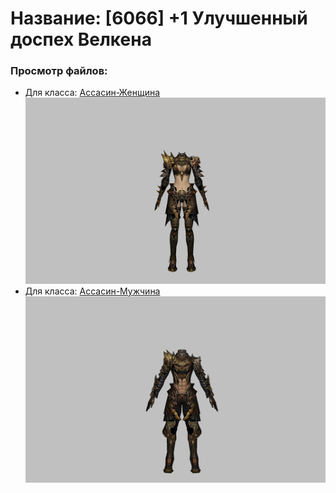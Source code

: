 # Название: [6066] +1 Улучшенный доспех Велкена

### Просмотр файлов:
- Для класса: [Ассасин-Женщина](Ассасин-Женщина)
![p070021.png](Ассасин-Женщина/p070021.png)
- Для класса: [Ассасин-Мужчина](Ассасин-Мужчина)
![p060021.png](Ассасин-Мужчина/p060021.png)
